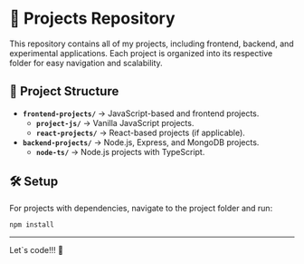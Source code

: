 # 🚀 Projects Repository

This repository contains all of my projects, including frontend, backend, and experimental applications. Each project is organized into its respective folder for easy navigation and scalability.

## 📂 Project Structure

- **`frontend-projects/`** → JavaScript-based and frontend projects.
  - **`project-js/`** → Vanilla JavaScript projects.
  - **`react-projects/`** → React-based projects (if applicable).
- **`backend-projects/`** → Node.js, Express, and MongoDB projects.
  - **`node-ts/`** → Node.js projects with TypeScript.
  <!-- - **`future-projects/`** → Placeholder for upcoming projects. -->

## 🛠️ Setup

For projects with dependencies, navigate to the project folder and run:

```sh
npm install
```

---

Let`s code!!! 🚀
